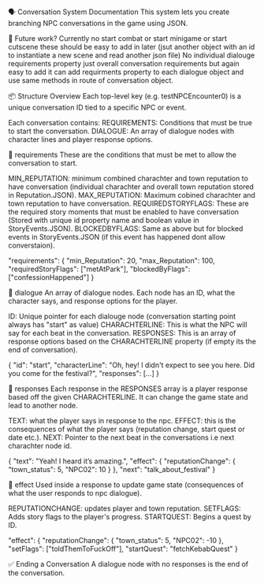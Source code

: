 🗣 Conversation System Documentation
This system lets you create branching NPC conversations in the game using JSON.

🤔 Future work?
Currently no start combat or start minigame or start cutscene these should be easy to add in later 
(jsut another object with an id to instantiate a new scene and read another json file)
No individual dialouge requirements property just overall conversation requirements but again easy to add it
can add requirments property to each dialogue object and use same methods in route of conversation object.

📦 Structure Overview
Each top-level key (e.g. testNPCEncounter0) is a unique conversation ID tied to a specific NPC or event.

Each conversation contains:
REQUIREMENTS: Conditions that must be true to start the conversation.
DIALOGUE: An array of dialogue nodes with character lines and player response options.

🧾 requirements
These are the conditions that must be met to allow the conversation to start.

MIN_REPUTATION: minimum combined charachter and town reputation to have conversation (individual charachter and overall town reputation stored in Reputation.JSON).
MAX_REPUTATION: Maximum cobined charachter and town reputation to have conversation.
REQUIREDSTORYFLAGS: These are the required story moments that must be enabled to have conversation (Stored with unique id property name and boolean value in StoryEvents.JSON).
BLOCKEDBYFLAGS: Same as above but for blocked events in StoryEvents.JSON (if this event has happened dont allow converstaion).

"requirements": {
  "min_Reputation": 20,
  "max_Reputation": 100,
  "requiredStoryFlags": ["metAtPark"],
  "blockedByFlags": ["confessionHappened"]
}


💬 dialogue
An array of dialogue nodes. Each node has an ID, what the character says, and response options for the player.

ID: Unique pointer for each dialouge node (conversation starting point always has "start" as value)
CHARACHTERLINE: This is what the NPC will say for each beat in the conversation.
RESPONSES: This is an array of response options based on the CHARACHTERLINE property (if empty its the end of conversation).

{
  "id": "start",
  "characterLine": "Oh, hey! I didn't expect to see you here. Did you come for the festival?",
  "responses": [...]
}

🙋 responses
Each response in the RESPONSES array is a player response based off the given CHARACHTERLINE. It can change the game state and lead to another node.

TEXT: what the player says in response to the npc.
EFFECT: this is the consequences of what the player says (reputation change, start quest or date etc.).
NEXT: Pointer to the next beat in the conversations i.e next charachter node id.

{
  "text": "Yeah! I heard it’s amazing.",
  "effect": {
	"reputationChange": {
	  "town_status": 5,
	  "NPC02": 10
	}
  },
  "next": "talk_about_festival"
}

🎯 effect
Used inside a response to update game state (consequences of what the user responds to npc dialogue).

REPUTATIONCHANGE: updates player and town reputation.
SETFLAGS: Adds story flags to the player's progress.
STARTQUEST: Begins a quest by ID.

"effect": {
  "reputationChange": {
	"town_status": 5,
	"NPC02": -10
  },
  "setFlags": ["toldThemToFuckOff"],
  "startQuest": "fetchKebabQuest"
}


✅ Ending a Conversation
A dialogue node with no responses is the end of the conversation.
